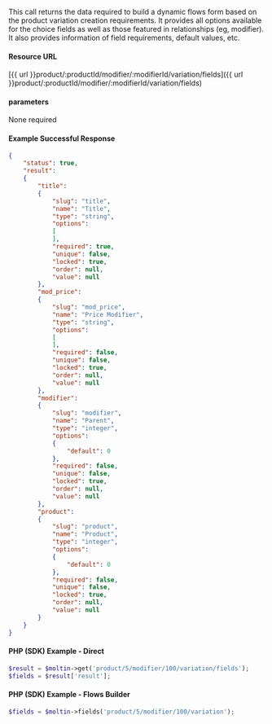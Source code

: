<!--
@title Get product variation fields
@author Moltin Ltd
@description Gets the flow field data assigned to product variations
@order 3.1.1.2

@sidebar 1
@family Product/Modifier/Variation
@rate No
@auth Yes
@format JSON
@http GET
@version beta
-->
This call returns the data required to build a dynamic flows form based on the product variation creation requirements. It provides all options available for the choice fields as well as those featured in relationships (eg, modifier). It also provides information of field requirements, default values, etc.

#### Resource URL
[{{ url }}product/:productId/modifier/:modifierId/variation/fields]({{ url }}product/:productId/modifier/:modifierId/variation/fields)

#### parameters
None required

<!--code-->
#### Example Successful Response
``` json
{
    "status": true,
    "result":
    {
        "title":
        {
            "slug": "title",
            "name": "Title",
            "type": "string",
            "options":
            [
            ],
            "required": true,
            "unique": false,
            "locked": true,
            "order": null,
            "value": null
        },
        "mod_price":
        {
            "slug": "mod_price",
            "name": "Price Modifier",
            "type": "string",
            "options":
            [
            ],
            "required": false,
            "unique": false,
            "locked": true,
            "order": null,
            "value": null
        },
        "modifier":
        {
            "slug": "modifier",
            "name": "Parent",
            "type": "integer",
            "options":
            {
                "default": 0
            },
            "required": false,
            "unique": false,
            "locked": true,
            "order": null,
            "value": null
        },
        "product":
        {
            "slug": "product",
            "name": "Product",
            "type": "integer",
            "options":
            {
                "default": 0
            },
            "required": false,
            "unique": false,
            "locked": true,
            "order": null,
            "value": null
        }
    }
}
```

#### PHP (SDK) Example - Direct
``` php
$result = $moltin->get('product/5/modifier/100/variation/fields');
$fields = $result['result'];
```

#### PHP (SDK) Example - Flows Builder
``` php
$fields = $moltin->fields('product/5/modifier/100/variation');
```
<!--/code-->